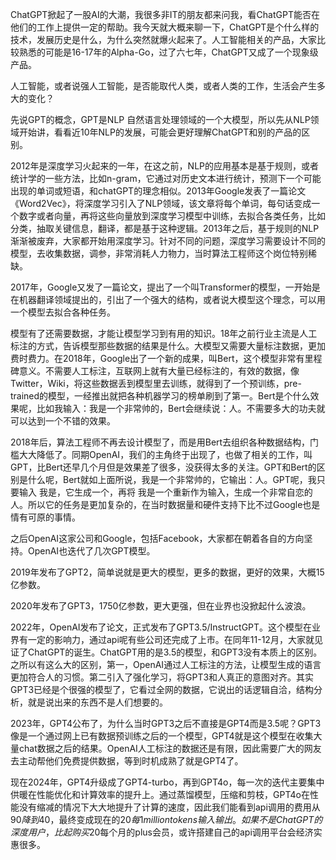 
ChatGPT掀起了一股AI的大潮，我很多非IT的朋友都来问我，看ChatGPT能否在他们的工作上提供一定的帮助。我今天就大概来聊一下，ChatGPT是个什么样的技术，发展历史是什么，为什么突然就爆火起来了。人工智能相关的产品，大家比较熟悉的可能是16-17年的Alpha-Go，过了六七年，ChatGPT又成了一个现象级产品。

人工智能，或者说强人工智能，是否能取代人类，或者人类的工作，生活会产生多大的变化？

先说GPT的概念，GPT是NLP 自然语言处理领域的一个大模型，所以先从NLP领域开始讲，看看近10年NLP的发展，可能会更好理解ChatGPT和别的产品的区别。

2012年是深度学习火起来的一年，在这之前，NLP的应用基本是基于规则，或者统计学的一些方法，比如n-gram，它通过对历史文本进行统计，预测下一个可能出现的单词或短语，和chatGPT的理念相似。2013年Google发表了一篇论文《Word2Vec》，将深度学习引入了NLP领域，该文章将每个单词，每句话变成一个数字或者向量，再将这些向量放到深度学习模型中训练，去拟合各类任务，比如分类，抽取关键信息，翻译，都是基于这种逻辑。2013年之后，基于规则的NLP渐渐被废弃，大家都开始用深度学习。针对不同的问题，深度学习需要设计不同的模型，去收集数据，调参，非常消耗人力物力，当时算法工程师这个岗位特别稀缺。

2017年，Google又发了一篇论文，提出了一个叫Transformer的模型，一开始是在机器翻译领域提出的，引出了一个强大的结构，或者说大模型这个理念，可以用一个模型去拟合各种任务。

模型有了还需要数据，才能让模型学习到有用的知识。18年之前行业主流是人工标注的方式，告诉模型那些数据的结果是什么。大模型又需要大量标注数据，更加费时费力。在2018年，Google出了一个新的成果，叫Bert，这个模型非常有里程碑意义。不需要人工标注，互联网上就有大量已经标注的，有效的数据，像Twitter，Wiki，将这些数据丢到模型里去训练，就得到了一个预训练，pre-trained的模型，一经推出就把各种机器学习的榜单刷到了第一。Bert是个什么效果呢，比如我输入：我是一个非常帅的，Bert会继续说：人。不需要多大的功夫就可以达到一个不错的效果。

2018年后，算法工程师不再去设计模型了，而是用Bert去组织各种数据结构，门槛大大降低了。同期OpenAI，我们的主角终于出现了，也做了相关的工作，叫GPT，比Bert还早几个月但是效果差了很多，没获得太多的关注。GPT和Bert的区别是什么呢，Bert就如上面所说，我是一个非常帅的，它输出：人。GPT呢，我只要输入 我是，它生成一个，再将 我是一个重新作为输入，生成一个非常自恋的人。所以它的任务是更加复杂的，在当时数据量和硬件支持下比不过Google也是情有可原的事情。

之后OpenAI这家公司和Google，包括Facebook，大家都在朝着各自的方向坚持。OpenAI也迭代了几次GPT模型。

2019年发布了GPT2，简单说就是更大的模型，更多的数据，更好的效果，大概15亿参数。

2020年发布了GPT3，1750亿参数，更大更强，但在业界也没掀起什么波浪。

2022年，OpenAI发布了论文，正式发布了GPT3.5/InstructGPT。这个模型在业界有一定的影响力，通过api呢有些公司还完成了上市。在同年11-12月，大家就见证了ChatGPT的诞生。ChatGPT用的是3.5的模型，和GPT3没有本质上的区别。之所以有这么大的区别，第一，OpenAI通过人工标注的方法，让模型生成的语言更加符合人的习惯。第二引入了强化学习，将GPT3和人真正的意图对齐。其实GPT3已经是个很强的模型了，它看过全网的数据，它说出的话逻辑自洽，结构分析，就是说出来的东西不是人们想要的。

2023年，GPT4公布了，为什么当时GPT3之后不直接是GPT4而是3.5呢？GPT3像是一个通过网上已有数据预训练之后的一个模型，GPT4就是这个模型在收集大量chat数据之后的结果。OpenAI人工标注的数据还是有限，因此需要广大的网友去主动帮他们免费提供数据，等到时机成熟了就是GPT4了。

现在2024年，GPT4升级成了GPT4-turbo，再到GPT4o，每一次的迭代主要集中供暖在性能优化和计算效率的提升上。通过蒸馏模型，压缩和剪枝，GPT4o在性能没有缩减的情况下大大地提升了计算的速度，因此我们能看到api调用的费用从$90降到$40，最终变成现在的$20每1 million tokens输入输出。如果不是ChatGPT的深度用户，比起购买$20每个月的plus会员，或许搭建自己的api调用平台会经济实惠很多。